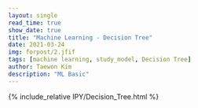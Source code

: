 ```yaml
---
layout: single
read_time: true
show_date: true
title: "Machine Learning - Decision Tree"
date: 2021-03-24
img: forpost/2.jfif
tags: [machine learning, study_model, Decision Tree]
author: Taewon Kim
description: "ML Basic"
---
```


{% include_relative IPY/Decision_Tree.html %}